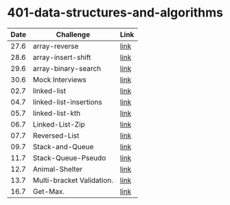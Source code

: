 # 401-data-structures-and-algorithms  
Date | Challenge | Link
--- | --- | ---
27.6 | array-reverse | [link](./arrayReverse/README.md)
28.6 | array-insert-shift | [link](./arrayInsertShift/README.md)
29.6 | array-binary-search | [link](./arrayBinarySearch/README.md)
30.6 | Mock Interviews | [link]()
02.7 | linked-list | [link](./linkedList/linked-list/README.md)
04.7 | linked-list-insertions | [link](./linkedList/linked-list/linked-list-insertions.md)
05.7 | linked-list-kth | [link](./linkedList/linked-list/linked-list-kth.md)
06.7 | Linked-List-Zip | [link](./linkedList/linked-list/linkedListZip.md)
07.7 | Reversed-List | [link](./linkedList/linked-list/reversed-list.jpg)
09.7 | Stack-and-Queue | [link](./Stack-and-Queue/README.md)
11.7 | Stack-Queue-Pseudo | [link](./Stack-and-Queue/stack-queue-pseudo.md)
12.7 | Animal-Shelter | [link](./Animal-Shelter/README.md)
13.7 | Multi-bracket Validation. | [link](./Stack-Queue-Brackets/README.md)
16.7 | Get-Max. | [link](./Stack-and-Queue/get-max.jpg)
